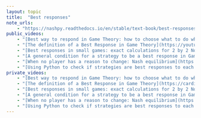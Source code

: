 ```yaml
---
layout: topic
title:  "Best responses"
note_urls:
    - "https://nashpy.readthedocs.io/en/stable/text-book/best-responses.html#best-responses"
public_videos:
    - "[Best way to respond in Game Theory: how to choose what to do when matching pennies.](https://youtu.be/n3vS1jLkMp0)"
    - "[The definition of a Best Response in Game Theory](https://youtu.be/V0Gyq4OeNVw)"
    - "[Best responses in small games: exact calculations for 2 by 2 Normal Form Games.](https://youtu.be/SNiZIYCNE90)"
    - "[A general condition for a strategy to be a best response in Game Theory](https://youtu.be/Ms49pMcjeSI)"
    - "[When no player has a reason to change: Nash equilibrium](https://youtu.be/R0aZ_4vd4cM)"
    - "[Using Python to check if strategies are best responses to each other](https://youtu.be/h6zSP8G1aQw)"
private_videos:
    - "[Best way to respond in Game Theory: how to choose what to do when matching pennies.](https://cardiff.cloud.panopto.eu/Panopto/Pages/Viewer.aspx?id=9ed52684-29a6-4884-97af-af93010fc1bc)"
    - "[The definition of a Best Response in Game Theory](https://cardiff.cloud.panopto.eu/Panopto/Pages/Viewer.aspx?id=3dcc1ff7-aa24-4390-a1da-af93010fca4c)"
    - "[Best responses in small games: exact calculations for 2 by 2 Normal Form Games.](https://cardiff.cloud.panopto.eu/Panopto/Pages/Viewer.aspx?id=e095a55f-7e11-48ee-8b0a-af93010fcfda)"
    - "[A general condition for a strategy to be a best response in Game Theory](https://cardiff.cloud.panopto.eu/Panopto/Pages/Viewer.aspx?id=4273ca0a-5f4d-4463-9308-af93010fd957)"
    - "[When no player has a reason to change: Nash equilibrium](https://cardiff.cloud.panopto.eu/Panopto/Pages/Viewer.aspx?id=9c1b0cbe-8bde-4024-936e-af93010ff23a)"
    - "[Using Python to check if strategies are best responses to each other](https://cardiff.cloud.panopto.eu/Panopto/Pages/Viewer.aspx?id=4aaf679f-7bd7-4d00-8edc-af9301100d43)"
---
```

